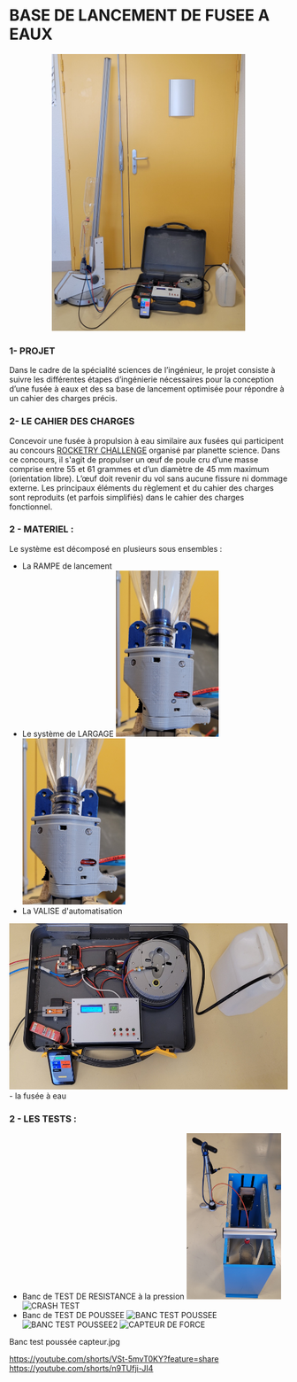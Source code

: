 # BASE DE LANCEMENT DE FUSEE A EAUX
<p align="center">
<img src="Mise en situation.jpg" alt="Illustration" height=500>

### 1- PROJET
Dans le cadre de la spécialité sciences de l’ingénieur, le projet consiste à suivre les différentes étapes d’ingénierie nécessaires pour la conception d’une fusée à eaux et des sa base de lancement optimisée pour répondre à un cahier des charges précis.

### 2- LE CAHIER DES CHARGES
Concevoir une fusée à propulsion à eau similaire aux fusées qui participent au concours [ROCKETRY CHALLENGE](https://www.planete-sciences.org/espace/Rocketry-Challenge/Presentation) organisé par planette science.
Dans ce concours, il s'agit de propulser un œuf de poule cru d’une masse comprise entre 55 et 61 grammes et d’un diamètre de 45 mm maximum (orientation libre). 
L’œuf doit revenir du vol sans aucune fissure ni dommage externe.
Les principaux éléments du règlement et du cahier des charges sont reproduits (et parfois simplifiés) dans le cahier des charges fonctionnel.

### 2 - MATERIEL :
Le système est décomposé en plusieurs sous ensembles :
- La RAMPE de lancement
- Le système de LARGAGE
<img src="Lanceur femé.jpg" alt="FERME" height=300> <img src="Lanceur femé.jpg" alt="OUVERT" height=300>
- La VALISE d'automatisation
<img src="Valise.jpg" alt="VALISE" height=300>
- la fusée à eau


### 2 - LES TESTS :
- Banc de TEST DE RESISTANCE à la pression
<img src="Banc test pression.jpg" alt="BANC TEST PRESSION" height=300> <img src="Bouteille explosée.jpg" alt="CRASH TEST" height=300>
- Banc de TEST DE POUSSEE
<img src="Banc test poussée.jpg" alt="BANC TEST POUSSEE" height=300> <img src="Banc test poussée 2.jpg" alt="BANC TEST POUSSEE2" height=300> <img src="Banc test poussée capteur.jpg" alt="CAPTEUR DE FORCE" height=300>

Banc test poussée capteur.jpg

https://youtube.com/shorts/VSt-5mvT0KY?feature=share
https://youtube.com/shorts/n9TUfji-JI4
